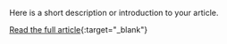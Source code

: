 Here is a short description or introduction to your article.

[Read the full article]([/path/to/your/pdf/article.pdf](https://github.com/safebotics/safebotics.github.io/blob/master/assets/Enhancing_the_Robustness_of_Learning_Directly_from_the_Pixel__Seminar_Pascal_.pdf)){:target="_blank"}
